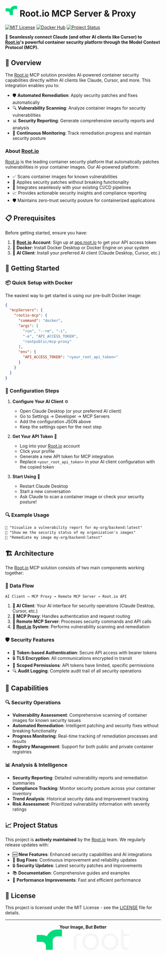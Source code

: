 # <img src="./assets/root-logo.svg" alt="Root.io Logo" width="40"> Root.io MCP Server & Proxy

[![MIT License](https://img.shields.io/badge/license-MIT-green.svg)](LICENSE)
[![Docker Hub](https://img.shields.io/docker/pulls/rootpublic/mcp-proxy)](https://hub.docker.com/r/rootpublic/mcp-proxy)
[![Project Status](https://img.shields.io/badge/status-maintained-brightgreen)](https://github.com/root-io/mcp-proxy)

🚀 **Seamlessly connect Claude (and other AI clients like Cursor) to [Root.io](https://app.root.io)'s powerful container security platform through the Model Context Protocol (MCP).**

## 🌟 Overview

The [Root.io](https://app.root.io) MCP solution provides AI-powered container security capabilities directly within AI clients like Claude, Cursor, and more. This integration enables you to:

- 🛡️ **Automated Remediation**: Apply security patches and fixes automatically
- 🔍 **Vulnerability Scanning**: Analyze container images for security vulnerabilities
- 📊 **Security Reporting**: Generate comprehensive security reports and analysis
- 🔄 **Continuous Monitoring**: Track remediation progress and maintain security posture

### About [Root.io](https://app.root.io)

[Root.io](https://app.root.io) is the leading container security platform that automatically patches vulnerabilities in your container images. Our AI-powered platform:

- ✅ Scans container images for known vulnerabilities
- 🔧 Applies security patches without breaking functionality  
- 🚀 Integrates seamlessly with your existing CI/CD pipelines
- 📈 Provides actionable security insights and compliance reporting
- 🛡️ Maintains zero-trust security posture for containerized applications

## 📋 Prerequisites

Before getting started, ensure you have:

1. 🏢 **[Root.io](https://app.root.io) Account**: Sign up at [app.root.io](https://app.root.io) to get your API access token
2. 🐳 **Docker**: Install Docker Desktop or Docker Engine on your system
3. 🤖 **AI Client**: Install your preferred AI client (Claude Desktop, Cursor, etc.)

## 🚀 Getting Started

### 📦 Quick Setup with Docker

The easiest way to get started is using our pre-built Docker image:

```json
{
  "mcpServers": {
    "rootio-mcp": {
      "command": "docker",
      "args": [
        "run", "--rm", "-i",
        "-e", "API_ACCESS_TOKEN",
        "rootpublic/mcp-proxy"
      ],
      "env": {
        "API_ACCESS_TOKEN": "<your_root_api_token>"
      }
    }
  }
}
```

### 🔧 Configuration Steps

1. **Configure Your AI Client** ⚙️
   - Open Claude Desktop (or your preferred AI client)
   - Go to Settings → Developer → MCP Servers
   - Add the configuration JSON above
   - Keep the settings open for the next step

2. **Get Your API Token** 🔑
   - Log into your [Root.io](https://app.root.io) account
   - Click your profile
   - Generate a new API token for MCP integration
   - Replace `<your_root_api_token>` in your AI client configuration with the copied token

3. **Start Using** 🎉
   - Restart Claude Desktop
   - Start a new conversation
   - Ask Claude to scan a container image or check your security posture!

### 🔍 Example Usage

```
📝 "Visualize a vulnerability report for my-org/backend:latest"
📝 "Show me the security status of my organization's images"
📝 "Remediate my image my-org/backend:latest"
```

## 🏗️ Architecture

The [Root.io](https://app.root.io) MCP solution consists of two main components working together:

### 🔄 Data Flow

```
AI Client → MCP Proxy → Remote MCP Server → Root.io API
```

1. **🤖 AI Client**: Your AI interface for security operations (Claude Desktop, Cursor, etc.)
2. **🔗 MCP Proxy**: Handles authentication and request routing
3. **🚀 Remote MCP Server**: Processes security commands and API calls
4. **🏢 [Root.io](https://app.root.io) System**: Performs vulnerability scanning and remediation

### 🛡️ Security Features

- 🔐 **Token-based Authentication**: Secure API access with bearer tokens
- 🔒 **TLS Encryption**: All communications encrypted in transit
- 🎯 **Scoped Permissions**: API tokens have limited, specific permissions
- 🔍 **Audit Logging**: Complete audit trail of all security operations

## 🎯 Capabilities

### 🔍 Security Operations
- **Vulnerability Assessment**: Comprehensive scanning of container images for known security issues
- **Automated Remediation**: Intelligent patching and security fixes without breaking functionality
- **Progress Monitoring**: Real-time tracking of remediation processes and results
- **Registry Management**: Support for both public and private container registries

### 📊 Analysis & Intelligence
- **Security Reporting**: Detailed vulnerability reports and remediation summaries
- **Compliance Tracking**: Monitor security posture across your container inventory
- **Trend Analysis**: Historical security data and improvement tracking
- **Risk Assessment**: Prioritized vulnerability information with severity ratings

## 📈 Project Status

This project is **actively maintained** by the [Root.io](https://app.root.io) team. We regularly release updates with:

- 🆕 **New Features**: Enhanced security capabilities and AI integrations
- 🐛 **Bug Fixes**: Continuous improvement and reliability updates  
- 🔒 **Security Updates**: Latest security patches and improvements
- 📚 **Documentation**: Comprehensive guides and examples
- 🚀 **Performance Improvements**: Fast and efficient performance

## 📄 License

This project is licensed under the MIT License - see the [LICENSE](LICENSE) file for details.

---

<div align="center">
  <strong>Your Image, But Better</strong><br>
   <img src="./assets/Asset 2.svg" alt="drawing" width="300"/>
</div>

